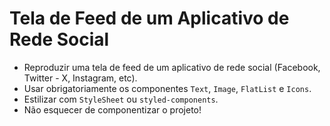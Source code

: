 # Tela de Feed de um Aplicativo de Rede Social

- Reproduzir uma tela de feed de um aplicativo de rede social (Facebook, Twitter - X, Instagram, etc).
- Usar obrigatoriamente os componentes `Text`, `Image`, `FlatList` e `Icons`.
- Estilizar com `StyleSheet` ou `styled-components`.
- Não esquecer de componentizar o projeto!
